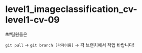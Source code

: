 # level1_imageclassification_cv-level1-cv-09

##팀원들은 

`git pull` 
->
`git branch [각자이름]`
->
각 브랜치에서 작업 바랍니다!
